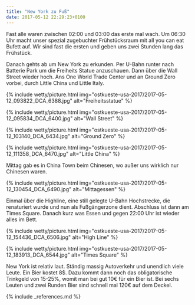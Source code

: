 ```yaml
---
title: "New York zu Fuß"
date: 2017-05-12 22:29:23+0100
---
```

Fast alle waren zwischen 02:00 und 03:00 das erste mal wach. Um 06:30 Uhr macht unser spezial zugebuchter Frühstücksraum mit all you can eat Bufett auf. Wir sind fast die ersten und geben uns zwei Stunden lang das Frühstück.

Danach gehts ab um New York zu erkunden. Per U-Bahn runter nach Batterie Park um die Freiheits Statue anzuschauen. Dann über die Wall Street wieder hoch. Ans One World Trade Center und an Ground Zero vorbei, durch Little China und Little Italy. 


{% include wetty/picture.html img="ostkueste-usa-2017/2017-05-12_093822_DCA_6388.jpg" alt="Freiheitsstatue" %}


{% include wetty/picture.html img="ostkueste-usa-2017/2017-05-12_095834_DCA_6400.jpg" alt="Wall Street" %}


{% include wetty/picture.html img="ostkueste-usa-2017/2017-05-12_103140_DCA_6434.jpg" alt="Ground Zero" %}


{% include wetty/picture.html img="ostkueste-usa-2017/2017-05-12_111358_DCA_6470.jpg" alt="Little China" %}

Mittag gab es in China Town beim Chinesen, wo außer uns wirklich nur Chinesen waren. 

{% include wetty/picture.html img="ostkueste-usa-2017/2017-05-12_130454_DCA_6490.jpg" alt="Mittagessen" %}


Einmal über die Highline, eine still gelegte U-Bahn Hochstrecke, die renaturiert wurde und nun als Fußgängerzone dient. Abschluss ist dann am Times Square. Danach kurz was Essen und gegen 22:00 Uhr ist wieder alles im Bett.


{% include wetty/picture.html img="ostkueste-usa-2017/2017-05-12_154436_DCA_6506.jpg" alt="High Line" %}


{% include wetty/picture.html img="ostkueste-usa-2017/2017-05-12_183913_DCA_6544.jpg" alt="Times Square" %}



New York ist relativ laut. Ständig massig Autoverkehr und unendlich viele Leute. Ein Bier kostet 8$. Dazu kommt dann noch das obligatorische Trinkgeld von 15-25%, womit man bei gut 10€ für ein Bier ist. Bei sechs Leuten und zwei Runden Bier sind schnell mal 120€ auf dem Deckel.  


{% include _references.md %}